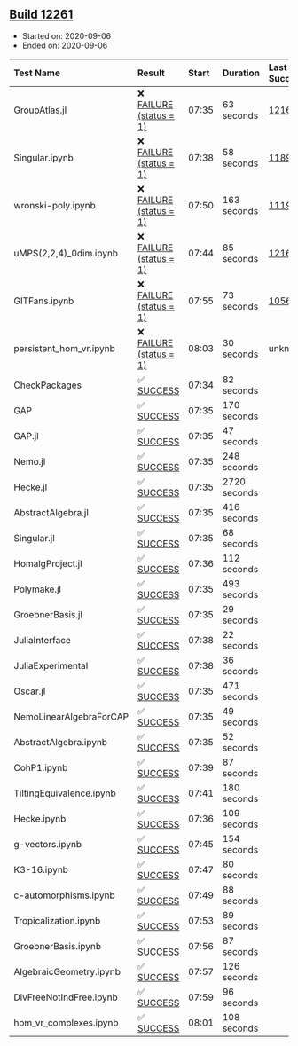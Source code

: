 ## [Build 12261](https://oscarci.mathematik.uni-kl.de/job/oscar/12261/)

* Started on: 2020-09-06
* Ended on: 2020-09-06

| Test Name    | Result | Start | Duration | Last Success | First Failure |
|:-------------|:-------|:------|:---------|:-------------|:--------------|
| GroupAtlas.jl | ❌ [FAILURE (status = 1)](https://oscarci.mathematik.uni-kl.de/job/oscar/12261/artifact/logs/build-12261/GroupAtlas.jl.log) | 07:35 | 63 seconds | [12167](https://oscarci.mathematik.uni-kl.de/job/oscar/12167/) | [12168](https://oscarci.mathematik.uni-kl.de/job/oscar/12168/) |
| Singular.ipynb | ❌ [FAILURE (status = 1)](https://oscarci.mathematik.uni-kl.de/job/oscar/12261/artifact/logs/build-12261/Singular.ipynb.log) | 07:38 | 58 seconds | [11893](https://oscarci.mathematik.uni-kl.de/job/oscar/11893/) | [11894](https://oscarci.mathematik.uni-kl.de/job/oscar/11894/) |
| wronski-poly.ipynb | ❌ [FAILURE (status = 1)](https://oscarci.mathematik.uni-kl.de/job/oscar/12261/artifact/logs/build-12261/wronski-poly.ipynb.log) | 07:50 | 163 seconds | [11192](https://oscarci.mathematik.uni-kl.de/job/oscar/11192/) | [11193](https://oscarci.mathematik.uni-kl.de/job/oscar/11193/) |
| uMPS(2,2,4)_0dim.ipynb | ❌ [FAILURE (status = 1)](https://oscarci.mathematik.uni-kl.de/job/oscar/12261/artifact/logs/build-12261/uMPS-2-2-4-_0dim.ipynb.log) | 07:44 | 85 seconds | [12167](https://oscarci.mathematik.uni-kl.de/job/oscar/12167/) | [12168](https://oscarci.mathematik.uni-kl.de/job/oscar/12168/) |
| GITFans.ipynb | ❌ [FAILURE (status = 1)](https://oscarci.mathematik.uni-kl.de/job/oscar/12261/artifact/logs/build-12261/GITFans.ipynb.log) | 07:55 | 73 seconds | [10566](https://oscarci.mathematik.uni-kl.de/job/oscar/10566/) | [10567](https://oscarci.mathematik.uni-kl.de/job/oscar/10567/) |
| persistent_hom_vr.ipynb | ❌ [FAILURE (status = 1)](https://oscarci.mathematik.uni-kl.de/job/oscar/12261/artifact/logs/build-12261/persistent_hom_vr.ipynb.log) | 08:03 | 30 seconds | unknown | unknown |
| CheckPackages | ✅ [SUCCESS](https://oscarci.mathematik.uni-kl.de/job/oscar/12261/artifact/logs/build-12261/CheckPackages.log) | 07:34 | 82 seconds |  |  |
| GAP | ✅ [SUCCESS](https://oscarci.mathematik.uni-kl.de/job/oscar/12261/artifact/logs/build-12261/GAP.log) | 07:35 | 170 seconds |  |  |
| GAP.jl | ✅ [SUCCESS](https://oscarci.mathematik.uni-kl.de/job/oscar/12261/artifact/logs/build-12261/GAP.jl.log) | 07:35 | 47 seconds |  |  |
| Nemo.jl | ✅ [SUCCESS](https://oscarci.mathematik.uni-kl.de/job/oscar/12261/artifact/logs/build-12261/Nemo.jl.log) | 07:35 | 248 seconds |  |  |
| Hecke.jl | ✅ [SUCCESS](https://oscarci.mathematik.uni-kl.de/job/oscar/12261/artifact/logs/build-12261/Hecke.jl.log) | 07:35 | 2720 seconds |  |  |
| AbstractAlgebra.jl | ✅ [SUCCESS](https://oscarci.mathematik.uni-kl.de/job/oscar/12261/artifact/logs/build-12261/AbstractAlgebra.jl.log) | 07:35 | 416 seconds |  |  |
| Singular.jl | ✅ [SUCCESS](https://oscarci.mathematik.uni-kl.de/job/oscar/12261/artifact/logs/build-12261/Singular.jl.log) | 07:35 | 68 seconds |  |  |
| HomalgProject.jl | ✅ [SUCCESS](https://oscarci.mathematik.uni-kl.de/job/oscar/12261/artifact/logs/build-12261/HomalgProject.jl.log) | 07:36 | 112 seconds |  |  |
| Polymake.jl | ✅ [SUCCESS](https://oscarci.mathematik.uni-kl.de/job/oscar/12261/artifact/logs/build-12261/Polymake.jl.log) | 07:35 | 493 seconds |  |  |
| GroebnerBasis.jl | ✅ [SUCCESS](https://oscarci.mathematik.uni-kl.de/job/oscar/12261/artifact/logs/build-12261/GroebnerBasis.jl.log) | 07:35 | 29 seconds |  |  |
| JuliaInterface | ✅ [SUCCESS](https://oscarci.mathematik.uni-kl.de/job/oscar/12261/artifact/logs/build-12261/JuliaInterface.log) | 07:38 | 22 seconds |  |  |
| JuliaExperimental | ✅ [SUCCESS](https://oscarci.mathematik.uni-kl.de/job/oscar/12261/artifact/logs/build-12261/JuliaExperimental.log) | 07:38 | 36 seconds |  |  |
| Oscar.jl | ✅ [SUCCESS](https://oscarci.mathematik.uni-kl.de/job/oscar/12261/artifact/logs/build-12261/Oscar.jl.log) | 07:35 | 471 seconds |  |  |
| NemoLinearAlgebraForCAP | ✅ [SUCCESS](https://oscarci.mathematik.uni-kl.de/job/oscar/12261/artifact/logs/build-12261/NemoLinearAlgebraForCAP.log) | 07:35 | 49 seconds |  |  |
| AbstractAlgebra.ipynb | ✅ [SUCCESS](https://oscarci.mathematik.uni-kl.de/job/oscar/12261/artifact/logs/build-12261/AbstractAlgebra.ipynb.log) | 07:35 | 52 seconds |  |  |
| CohP1.ipynb | ✅ [SUCCESS](https://oscarci.mathematik.uni-kl.de/job/oscar/12261/artifact/logs/build-12261/CohP1.ipynb.log) | 07:39 | 87 seconds |  |  |
| TiltingEquivalence.ipynb | ✅ [SUCCESS](https://oscarci.mathematik.uni-kl.de/job/oscar/12261/artifact/logs/build-12261/TiltingEquivalence.ipynb.log) | 07:41 | 180 seconds |  |  |
| Hecke.ipynb | ✅ [SUCCESS](https://oscarci.mathematik.uni-kl.de/job/oscar/12261/artifact/logs/build-12261/Hecke.ipynb.log) | 07:36 | 109 seconds |  |  |
| g-vectors.ipynb | ✅ [SUCCESS](https://oscarci.mathematik.uni-kl.de/job/oscar/12261/artifact/logs/build-12261/g-vectors.ipynb.log) | 07:45 | 154 seconds |  |  |
| K3-16.ipynb | ✅ [SUCCESS](https://oscarci.mathematik.uni-kl.de/job/oscar/12261/artifact/logs/build-12261/K3-16.ipynb.log) | 07:47 | 80 seconds |  |  |
| c-automorphisms.ipynb | ✅ [SUCCESS](https://oscarci.mathematik.uni-kl.de/job/oscar/12261/artifact/logs/build-12261/c-automorphisms.ipynb.log) | 07:49 | 88 seconds |  |  |
| Tropicalization.ipynb | ✅ [SUCCESS](https://oscarci.mathematik.uni-kl.de/job/oscar/12261/artifact/logs/build-12261/Tropicalization.ipynb.log) | 07:53 | 89 seconds |  |  |
| GroebnerBasis.ipynb | ✅ [SUCCESS](https://oscarci.mathematik.uni-kl.de/job/oscar/12261/artifact/logs/build-12261/GroebnerBasis.ipynb.log) | 07:56 | 87 seconds |  |  |
| AlgebraicGeometry.ipynb | ✅ [SUCCESS](https://oscarci.mathematik.uni-kl.de/job/oscar/12261/artifact/logs/build-12261/AlgebraicGeometry.ipynb.log) | 07:57 | 126 seconds |  |  |
| DivFreeNotIndFree.ipynb | ✅ [SUCCESS](https://oscarci.mathematik.uni-kl.de/job/oscar/12261/artifact/logs/build-12261/DivFreeNotIndFree.ipynb.log) | 07:59 | 96 seconds |  |  |
| hom_vr_complexes.ipynb | ✅ [SUCCESS](https://oscarci.mathematik.uni-kl.de/job/oscar/12261/artifact/logs/build-12261/hom_vr_complexes.ipynb.log) | 08:01 | 108 seconds |  |  |

